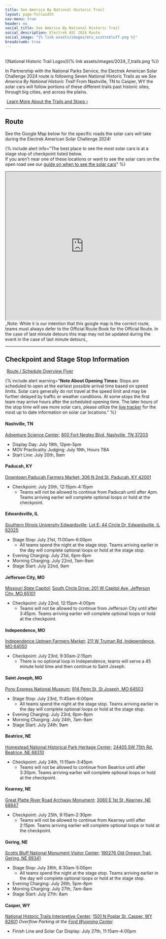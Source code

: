 ```yaml
---
title: See America By National Historic Trail
layout: page-fullwidth
nav-menu: true
header: no
social_title: See America By National Historic Trail
social_description: Electrek ASC 2024 Route
social_image: "{% link assets/images/ets_scottsbluff.png %}"
breadcrumb: true
---
```

<br>
![National Historic Trail Logos]({% link assets/images/2024_7_trails.png %})

In Partnership with the National Parks Service, the Electrek American Solar Challenge 2024 route is following Seven National Historic Trails as we _See America By National Historic Trail!_ From Nashville, TN to Casper, WY the solar cars will follow portions of these different trails past historic sites, through big cities, and across the plains. 

<a href="https://arcg.is/eam5f0" class="button special" style="margin:5px">Learn More About the Trails and Stops ›</a>

-----
## Route

See the Google Map below for the specific roads the solar cars will take during the Electrek American Solar Challenge 2024!

{% include alert info="The best place to see the most solar cars is at a stage stop of checkpoint listed below.<br>If you aren't near one of these locations or want to see the solar cars on the open road see our [guide on when to see the solar cars](./when/)" %}

<iframe src="https://www.google.com/maps/d/embed?mid=122CQ4tMmhNKMCbh8EDeXVXyqLYfSooQ&ehbc=2E312F" width="100%" height="480"></iframe>
_Note: While it is our intention that this google map is the correct route, teams must always defer to the Official Route Book for the Official Route. In the case of last minute detours this map may not be updated during the event in the case of last minute detours_

-----
## Checkpoint and Stage Stop Information

<a href="https://www.americansolarchallenge.org/ASC/wp-content/uploads/2024/03/FSGPASC-2024-Overview-Schedule-v2.pdf" class="button special" style="margin:5px">Route / Schedule Overview Flyer</a>

{% include alert warning="<b>Note About Opening Times:</b> Stops are scheduled to open at the earliest possible arrival time based on speed limits. Solar cars generally do not travel at the speed limit and may be further delayed by traffic or weather conditions. At some stops the first team may arrive hours after the scheduled opening time. The later hours of the stop time will see more solar cars, please utilize the [live tracker](./../live/) for the most up to date information on solar car locations." %}

#### Nashville, TN
[Adventure Science Center](https://www.adventuresci.org/); [800 Fort Negley Blvd, Nashville, TN 37203](https://maps.app.goo.gl/XCvLkesEs2CiTHfr7)
- Display Day: July 19th, 12pm-5pm
- MOV Practicality Judging: July 19th, Hours TBA
- Start Line: July 20th, 9am

#### Paducah, KY
[Downtown Paducah Farmers Market; 306 N 2nd St, Paducah, KY 42001](https://maps.app.goo.gl/WuZ1VeZRCvUqZjT77)
- Checkpoint: July 20th, 12:15pm-4:15pm 
     - Teams will not be allowed to continue from Paducah until after 4pm. Teams arriving earlier will complete optional loops or hold at the checkpoint. 

#### Edwardsville, IL
[Southern Illinois University Edwardsville](https://www.siue.edu/); [Lot E: 44 Circle Dr, Edwardsville, IL 62025](https://maps.app.goo.gl/xaboL8twE8RnEAqz8)
- Stage Stop: July 21st, 11:00am-6:00pm
     - All teams spend the night at the stage stop. Teams arriving earlier in the day will complete optional loops or hold at the stage stop. 
- Evening Charging: July 21st, 6pm-8pm
- Morning Charging: July 22nd, 7am-9am
- Stage Start: July 22nd, 9am

#### Jefferson City, MO
[Missouri State Capitol](https://capitol.mo.gov/about-the-capitol/); [South Circle Drive: 201 W Capitol Ave, Jefferson City, MO 65101](https://maps.app.goo.gl/wdvdmB7r2VKhddhi6)
- Checkpoint: July 22nd, 12:15pm-4:00pm
     - Teams will not be allowed to continue from Jefferson City until after 3:45pm. Teams arriving earlier will complete optional loops or hold at the checkpoint. 

#### Independence, MO
[Independence Uptown Farmers Market](https://www.independencemo.gov/government/city-departments/parks-recreation-and-tourism/independence-uptown-market); [211 W Truman Rd, Independence, MO 64050](https://maps.app.goo.gl/RnorVgpifv7vGxjEA)
- Checkpoint: July 23rd, 9:30am-2:15pm
     - There is no optional loop in Independence, teams will serve a 45 minute hold time and then continue to Saint Joseph. 

#### Saint Joseph, MO
[Pony Express National Museum](http://ponyexpress.org/); [914 Penn St, St Joseph, MO 64503](https://maps.app.goo.gl/SsDEPV5jPbjN7uvv6)
- Stage Stop: July 23rd, 11:45am-6:00pm
     - All teams spend the night at the stage stop. Teams arriving earlier in the day will complete optional loops or hold at the stage stop. 
- Evening Charging: July 23rd, 6pm-8pm
- Morning Charging: July 24th, 7am-9am
- Stage Start: July 24th: 9am

#### Beatrice, NE
[Homestead National Historical Park Heritage Center](https://www.nps.gov/home/heritagecenter.htm); [24405 SW 75th Rd, Beatrice, NE 68310](https://maps.app.goo.gl/mPE6NyVVpryVXGiK7)
- Checkpoint: July 24th, 11:15am-3:45pm
     - Teams will not be allowed to continue from Beatrice until after 3:30pm. Teams arriving earlier will complete optional loops or hold at the checkpoint. 

#### Kearney, NE
[Great Platte River Road Archway Monument](http://archway.org/); [3060 E 1st St, Kearney, NE 68847](https://maps.app.goo.gl/QoTdBqCeKus2vW6H9)
- Checkpoint: July 25th, 9:15am-2:30pm
     - Teams will not be allowed to continue from Kearney until after 2:15pm. Teams arriving earlier will complete optional loops or hold at the checkpoint. 

#### Gering, NE
[Scotts Bluff National Monument Visitor Center](https://www.nps.gov/scbl/index.htm); [190276 Old Oregon Trail, Gering, NE 69341](https://maps.app.goo.gl/LbMmxx3MxBFzA1pK6)
- Stage Stop: July 26th, 8:30am-5:00pm
     - All teams spend the night at the stage stop. Teams arriving earlier in the day will complete optional loops or hold at the stage stop. 
- Evening Charging: July 26th, 5pm-8pm
- Morning Charging: July 27th, 7am-8am
- Stage Start: July 27th: 8am

#### Casper, WY
[National Historic Trails Interpretive Center](http://nhtcf.org/); [1501 N Poplar St, Casper, WY 82601](https://maps.app.goo.gl/3uCh9vMXoCZbBL8s7)
_Overflow Parking at the [Ford Wyoming Center](https://maps.app.goo.gl/74T8GJyFQwcjoGMG7)_
- Finish Line and Solar Car Display: July 27th, 11:15am-4:00pm
